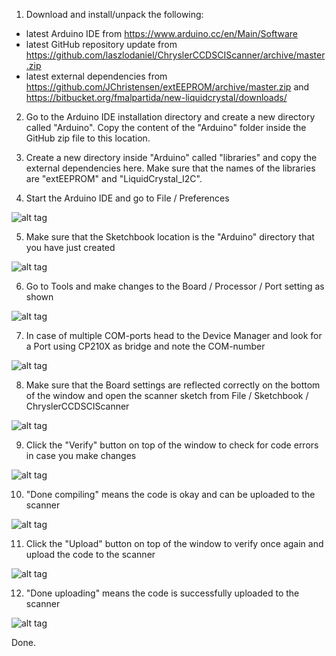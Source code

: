 1. Download and install/unpack the following:
* latest Arduino IDE from https://www.arduino.cc/en/Main/Software
* latest GitHub repository update from https://github.com/laszlodaniel/ChryslerCCDSCIScanner/archive/master.zip
* latest external dependencies from https://github.com/JChristensen/extEEPROM/archive/master.zip and https://bitbucket.org/fmalpartida/new-liquidcrystal/downloads/

2. Go to the Arduino IDE installation directory and create a new directory called "Arduino". Copy the content of the "Arduino" folder inside the GitHub zip file to this location.

3. Create a new directory inside "Arduino" called "libraries" and copy the external dependencies here. Make sure that the names of the libraries are "extEEPROM" and "LiquidCrystal_I2C".

4. Start the Arduino IDE and go to File / Preferences

![alt tag](https://raw.githubusercontent.com/laszlodaniel/ChryslerCCDSCIScanner/master/Arduino/GettingStarted/arduino_setup_01.png)

5. Make sure that the Sketchbook location is the "Arduino" directory that you have just created

![alt tag](https://raw.githubusercontent.com/laszlodaniel/ChryslerCCDSCIScanner/master/Arduino/GettingStarted/arduino_setup_02.png)

6. Go to Tools and make changes to the Board / Processor / Port setting as shown

![alt tag](https://raw.githubusercontent.com/laszlodaniel/ChryslerCCDSCIScanner/master/Arduino/GettingStarted/arduino_setup_03.png)

7. In case of multiple COM-ports head to the Device Manager and look for a Port using CP210X as bridge and note the COM-number

![alt tag](https://raw.githubusercontent.com/laszlodaniel/ChryslerCCDSCIScanner/master/Arduino/GettingStarted/arduino_setup_04.png)

8. Make sure that the Board settings are reflected correctly on the bottom of the window and open the scanner sketch from File / Sketchbook / ChryslerCCDSCIScanner

![alt tag](https://raw.githubusercontent.com/laszlodaniel/ChryslerCCDSCIScanner/master/Arduino/GettingStarted/arduino_setup_05.png)

9. Click the "Verify" button on top of the window to check for code errors in case you make changes

![alt tag](https://raw.githubusercontent.com/laszlodaniel/ChryslerCCDSCIScanner/master/Arduino/GettingStarted/arduino_setup_06.png)

10. "Done compiling" means the code is okay and can be uploaded to the scanner

![alt tag](https://raw.githubusercontent.com/laszlodaniel/ChryslerCCDSCIScanner/master/Arduino/GettingStarted/arduino_setup_07.png)

11. Click the "Upload" button on top of the window to verify once again and upload the code to the scanner

![alt tag](https://raw.githubusercontent.com/laszlodaniel/ChryslerCCDSCIScanner/master/Arduino/GettingStarted/arduino_setup_08.png)

12. "Done uploading" means the code is successfully uploaded to the scanner

![alt tag](https://raw.githubusercontent.com/laszlodaniel/ChryslerCCDSCIScanner/master/Arduino/GettingStarted/arduino_setup_09.png)

Done.